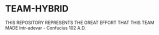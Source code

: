 # TEAM-HYBRID
THIS REPOSITORY REPRESENTS THE GREAT EFFORT THAT THIS TEAM MADE 
Intr-adevar - Confucius 102 A.D.
